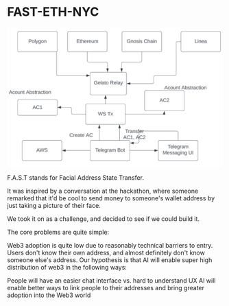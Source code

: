 # FAST-ETH-NYC

![alt text](img.png)




F.A.S.T stands for Facial Address State Transfer.

It was inspired by a conversation at the hackathon, where someone remarked that it'd be cool to send money to someone's wallet address by just taking a picture of their face.

We took it on as a challenge, and decided to see if we could build it.

The core problems are quite simple:

Web3 adoption is quite low due to reasonably technical barriers to entry.
Users don't know their own address, and almost definitely don't know someone else's address.
Our hypothesis is that AI will enable super high distribution of web3 in the following ways:

People will have an easier chat interface vs. hard to understand UX
AI will enable better ways to link people to their addresses and bring greater adoption into the Web3 world


